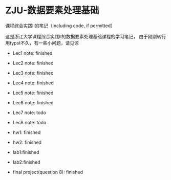 # ZJU-数据要素处理基础
课程综合实践II的笔记（including code, if permitted）

这是浙江大学课程综合实践II的数据要素处理基础课程的学习笔记，
由于刚刚转行用typst不久，有一些小问题，请见谅

- Lec1 note: finished
- Lec2 note: finished
- Lec3 note: finished
- Lec4 note: finished
- Lec5 note: finished
- Lec6 note: finished
- Lec7 note: todo
- Lec8 note: todo

- hw1: finished
- hw2: finished

- lab1:finished
- lab2:finished

- final project(question 8): finished
